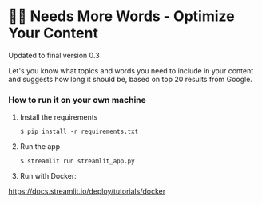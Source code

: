 # 🥣🔤 Needs More Words - Optimize Your Content

Updated to final version 0.3

Let's you know what topics and words you need to include in your content and suggests how long it should be, based on top 20 results from Google.

### How to run it on your own machine

1. Install the requirements

   ```
   $ pip install -r requirements.txt
   ```

2. Run the app

   ```
   $ streamlit run streamlit_app.py
   ```
3. Run with Docker:

https://docs.streamlit.io/deploy/tutorials/docker

